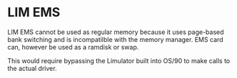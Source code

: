 # LIM EMS

LIM EMS cannot be used as regular memory because it uses page-based bank switching and is incompatilble with the memory manager. EMS card can, however be used as a ramdisk or swap.

This would require bypassing the Limulator built into OS/90 to make calls to the actual driver.
